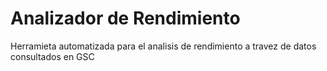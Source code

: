 # Analizador de Rendimiento
Herramieta automatizada para el analisis de rendimiento a travez de datos consultados en GSC
